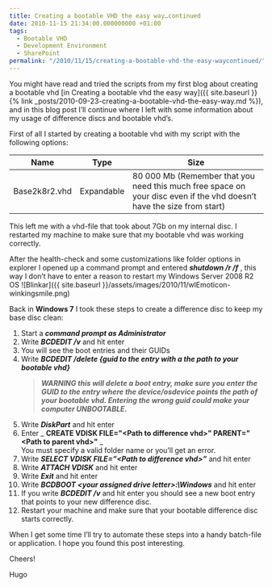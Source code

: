```yaml
---
title: Creating a bootable VHD the easy way…continued
date: 2010-11-15 21:34:00.000000000 +01:00
tags:
  - Bootable VHD
  - Development Environment
  - SharePoint
permalink: "/2010/11/15/creating-a-bootable-vhd-the-easy-waycontinued/"
---
```


You might have read and tried the scripts from my first blog about creating a bootable vhd [in Creating a bootable vhd the easy way]({{ site.baseurl }}{% link _posts/2010-09-23-creating-a-bootable-vhd-the-easy-way.md %}), and in this blog post I’ll continue where I left with some information about my usage of difference discs and bootable vhd’s.

First of all I started by creating a bootable vhd with my script with the following options:

| Name          | Type       | Size                                                                                                                  |
| ------------- | ---------- | --------------------------------------------------------------------------------------------------------------------- |
| Base2k8r2.vhd | Expandable | 80 000 Mb (Remember that you need this much free space on your disc even if the vhd doesn’t have the size from start) |

This left me with a vhd-file that took about 7Gb on my internal disc. I restarted my machine to make sure that my bootable vhd was working correctly.

After the health-check and some customizations like folder options in explorer I opened up a command prompt and entered **_shutdown /r /f_** , this way I don’t have to enter a reason to restart my Windows Server 2008 R2 OS ![Blinkar]({{ site.baseurl }}/assets/images/2010/11/wlEmoticon-winkingsmile.png)

Back in **Windows 7** I took these steps to create a difference disc to keep my base disc clean:

1. Start a **_command prompt as Administrator_**
2. Write **_BCDEDIT /v_** and hit enter
3. You will see the boot entries and their GUIDs
4. Write **_BCDEDIT /delete {guid to the entry with a the path to your bootable vhd}_**
   > _**WARNING this will delete a boot entry, make sure you enter the GUID to the entry where the device/osdevice points the path of your bootable vhd. Entering the wrong guid could make your computer UNBOOTABLE.**_
5. Write **_DiskPart_** and hit enter
6. Enter _ **CREATE VDISK FILE="\<Path to difference vhd\>" PARENT="\<Path to parent vhd\>"** _  
   You must specify a valid folder name or you’ll get an error.
7. Write **_SELECT VDISK FILE=”\<Path to difference vhd\>”_** and hit enter
8. Write **_ATTACH VDISK_** and hit enter
9. Write **_Exit_** and hit enter
10. Write **_BCDBOOT \<your assigned drive letter\>:\Windows_** and hit enter
11. If you write **_BCDEDIT /v_** and hit enter you should see a new boot entry that points to your new difference disc.
12. Restart your machine and make sure that your bootable difference disc starts correctly.

When I get some time I’ll try to automate these steps into a handy batch-file or application. I hope you found this post interesting.

Cheers!

Hugo
